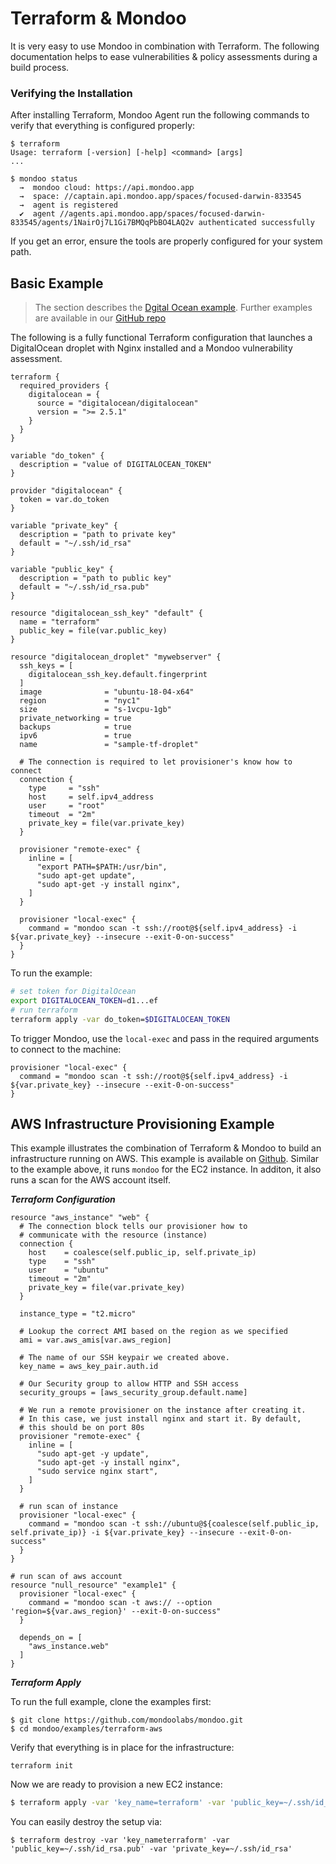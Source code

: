 # Terraform & Mondoo

It is very easy to use Mondoo in combination with Terraform. The following documentation helps to ease vulnerabilities & policy assessments during a build process.

### Verifying the Installation

After installing Terraform, Mondoo Agent run the following commands to verify that everything is configured properly:

```
$ terraform
Usage: terraform [-version] [-help] <command> [args]
...

$ mondoo status
  →  mondoo cloud: https://api.mondoo.app
  →  space: //captain.api.mondoo.app/spaces/focused-darwin-833545
  →  agent is registered
  ✔  agent //agents.api.mondoo.app/spaces/focused-darwin-833545/agents/1NairOj7L1Gi7BMQqPbBO4LAQ2v authenticated successfully
```

If you get an error, ensure the tools are properly configured for your system path.

## Basic Example

> The section describes the [Dgital Ocean example](https://github.com/mondoolabs/mondoo/tree/master/examples/terraform-digitalocean). Further examples are available in our [GitHub repo](https://github.com/mondoolabs/mondoo/tree/master/examples)

The following is a fully functional Terraform configuration that launches a DigitalOcean droplet with Nginx installed and a Mondoo vulnerability assessment.

```hcl2
terraform {
  required_providers {
    digitalocean = {
      source = "digitalocean/digitalocean"
      version = ">= 2.5.1"
    }
  }
}

variable "do_token" {
  description = "value of DIGITALOCEAN_TOKEN"
}

provider "digitalocean" {
  token = var.do_token
}

variable "private_key" {
  description = "path to private key"
  default = "~/.ssh/id_rsa"
}

variable "public_key" {
  description = "path to public key"
  default = "~/.ssh/id_rsa.pub"
}

resource "digitalocean_ssh_key" "default" {
  name = "terraform"
  public_key = file(var.public_key)
}

resource "digitalocean_droplet" "mywebserver" {
  ssh_keys = [
    digitalocean_ssh_key.default.fingerprint
  ]
  image              = "ubuntu-18-04-x64"
  region             = "nyc1"
  size               = "s-1vcpu-1gb"
  private_networking = true
  backups            = true
  ipv6               = true
  name               = "sample-tf-droplet"

  # The connection is required to let provisioner's know how to connect
  connection {
    type     = "ssh"
    host     = self.ipv4_address
    user     = "root"
    timeout  = "2m"
    private_key = file(var.private_key)
  }

  provisioner "remote-exec" {
    inline = [
      "export PATH=$PATH:/usr/bin",
      "sudo apt-get update",
      "sudo apt-get -y install nginx",
    ]
  }

  provisioner "local-exec" {
    command = "mondoo scan -t ssh://root@${self.ipv4_address} -i ${var.private_key} --insecure --exit-0-on-success"
  }
}
```

To run the example:

```bash
# set token for DigitalOcean
export DIGITALOCEAN_TOKEN=d1...ef
# run terraform
terraform apply -var do_token=$DIGITALOCEAN_TOKEN
```

To trigger Mondoo, use the `local-exec` and pass in the required arguments to connect to the machine:

```hcl2
provisioner "local-exec" {
  command = "mondoo scan -t ssh://root@${self.ipv4_address} -i ${var.private_key} --insecure --exit-0-on-success"
}
```

## AWS Infrastructure Provisioning Example

This example illustrates the combination of Terraform & Mondoo to build an infrastructure running on AWS. This example is available on [Github](https://github.com/mondoolabs/mondoo/tree/master/examples/terraform-aws). Similar to the example above, it runs `mondoo` for the EC2 instance. In additon, it also runs a scan for the AWS account itself.

***Terraform Configuration***

```hcl
resource "aws_instance" "web" {
  # The connection block tells our provisioner how to
  # communicate with the resource (instance)
  connection {
    host    = coalesce(self.public_ip, self.private_ip)
    type    = "ssh"
    user    = "ubuntu"
    timeout = "2m"
    private_key = file(var.private_key)
  }

  instance_type = "t2.micro"

  # Lookup the correct AMI based on the region as we specified
  ami = var.aws_amis[var.aws_region]

  # The name of our SSH keypair we created above.
  key_name = aws_key_pair.auth.id

  # Our Security group to allow HTTP and SSH access
  security_groups = [aws_security_group.default.name]

  # We run a remote provisioner on the instance after creating it.
  # In this case, we just install nginx and start it. By default,
  # this should be on port 80s
  provisioner "remote-exec" {
    inline = [
      "sudo apt-get -y update",
      "sudo apt-get -y install nginx",
      "sudo service nginx start",
    ]
  }

  # run scan of instance
  provisioner "local-exec" {
    command = "mondoo scan -t ssh://ubuntu@${coalesce(self.public_ip, self.private_ip)} -i ${var.private_key} --insecure --exit-0-on-success"
  }
}

# run scan of aws account
resource "null_resource" "example1" {
  provisioner "local-exec" {
    command = "mondoo scan -t aws:// --option 'region=${var.aws_region}' --exit-0-on-success"
  }

  depends_on = [
    "aws_instance.web"
  ]
}

```

***Terraform Apply***

To run the full example, clone the examples first:

```
$ git clone https://github.com/mondoolabs/mondoo.git
$ cd mondoo/examples/terraform-aws
```

Verify that everything is in place for the infrastructure:

```
terraform init
```

Now we are ready to provision a new EC2 instance:

```bash
$ terraform apply -var 'key_name=terraform' -var 'public_key=~/.ssh/id_rsa.pub' -var 'private_key=~/.ssh/id_rsa'
```

You can easily destroy the setup via:

```
$ terraform destroy -var 'key_nameterraform' -var 'public_key=~/.ssh/id_rsa.pub' -var 'private_key=~/.ssh/id_rsa'
```